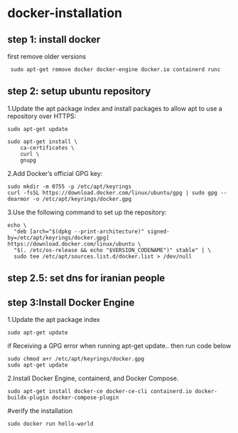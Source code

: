 # docker-installation

## step 1: install docker

first remove older versions

```
 sudo apt-get remove docker docker-engine docker.io containerd runc
```

## step 2: setup ubuntu repository

1.Update the apt package index and install packages to allow apt to use a repository over HTTPS:
```
sudo apt-get update

sudo apt-get install \
    ca-certificates \
    curl \
    gnupg
```
2.Add Docker’s official GPG key:
```
sudo mkdir -m 0755 -p /etc/apt/keyrings
curl -fsSL https://download.docker.com/linux/ubuntu/gpg | sudo gpg --dearmor -o /etc/apt/keyrings/docker.gpg
```

3.Use the following command to set up the repository:
```
echo \
  "deb [arch="$(dpkg --print-architecture)" signed-by=/etc/apt/keyrings/docker.gpg] https://download.docker.com/linux/ubuntu \
  "$(. /etc/os-release && echo "$VERSION_CODENAME")" stable" | \
  sudo tee /etc/apt/sources.list.d/docker.list > /dev/null
```


## step 2.5: set dns for iranian people


## step 3:Install Docker Engine

1.Update the apt package index

```
sudo apt-get update
```

if Receiving a GPG error when running apt-get update..
then run code below

```
sudo chmod a+r /etc/apt/keyrings/docker.gpg
sudo apt-get update
```


2.Install Docker Engine, containerd, and Docker Compose.
```
sudo apt-get install docker-ce docker-ce-cli containerd.io docker-buildx-plugin docker-compose-plugin
```

#verify the installation

```
sudo docker run hello-world
```
